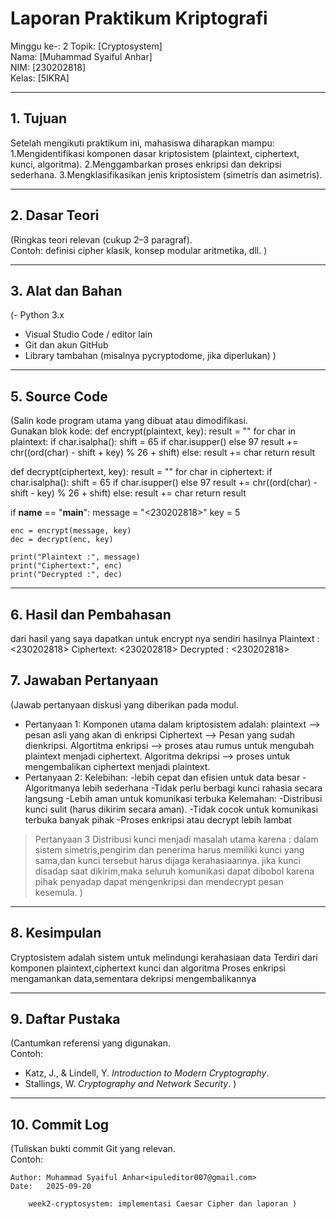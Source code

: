 # Laporan Praktikum Kriptografi
Minggu ke-: 2
Topik: [Cryptosystem]  
Nama: [Muhammad Syaiful Anhar]  
NIM: [230202818]  
Kelas: [5IKRA]  

---

## 1. Tujuan
Setelah mengikuti praktikum ini, mahasiswa diharapkan mampu:
1.Mengidentifikasi komponen dasar kriptosistem (plaintext, ciphertext, kunci, algoritma).
2.Menggambarkan proses enkripsi dan dekripsi sederhana.
3.Mengklasifikasikan jenis kriptosistem (simetris dan asimetris).

---

## 2. Dasar Teori
(Ringkas teori relevan (cukup 2–3 paragraf).  
Contoh: definisi cipher klasik, konsep modular aritmetika, dll.  )

---

## 3. Alat dan Bahan
(- Python 3.x  
- Visual Studio Code / editor lain  
- Git dan akun GitHub  
- Library tambahan (misalnya pycryptodome, jika diperlukan)  )

---


## 5. Source Code
(Salin kode program utama yang dibuat atau dimodifikasi.  
Gunakan blok kode:
def encrypt(plaintext, key):
    result = ""
    for char in plaintext:
        if char.isalpha():
            shift = 65 if char.isupper() else 97
            result += chr((ord(char) - shift + key) % 26 + shift)
        else:
            result += char
    return result


def decrypt(ciphertext, key):
    result = ""
    for char in ciphertext:
        if char.isalpha():
            shift = 65 if char.isupper() else 97
            result += chr((ord(char) - shift - key) % 26 + shift)
        else:
            result += char
    return result


if __name__ == "__main__":
    message = "<230202818><Muhammad Syaiful Anhar >"
    key = 5

    enc = encrypt(message, key)
    dec = decrypt(enc, key)

    print("Plaintext :", message)
    print("Ciphertext:", enc)
    print("Decrypted :", dec)



---

## 6. Hasil dan Pembahasan
dari hasil yang saya dapatkan untuk encrypt nya sendiri hasilnya
Plaintext : <230202818><Muhammad Syaiful Anhar >
Ciphertext: <230202818><Rzmfrrfi Xdfnkzq Fsmfw >
Decrypted : <230202818><Muhammad Syaiful Anhar >

## 7. Jawaban Pertanyaan
(Jawab pertanyaan diskusi yang diberikan pada modul.  
- Pertanyaan 1: Komponen utama dalam kriptosistem adalah:
plaintext --> pesan asli yang akan di enkripsi
Ciphertext --> Pesan yang sudah dienkripsi.
Algortitma enkripsi --> proses atau rumus untuk mengubah plaintext menjadi ciphertext.
Algoritma dekripsi --> proses untuk mengembalikan ciphertext menjadi plaintext.
- Pertanyaan 2: Kelebihan:
-lebih cepat dan efisien untuk data besar
-Algoritmanya lebih sederhana
-Tidak perlu berbagi kunci rahasia secara langsung
-Lebih aman untuk komunikasi terbuka
Kelemahan:
-Distribusi kunci sulit (harus dikirim secara aman).
-Tidak cocok untuk komunikasi terbuka banyak pihak
-Proses enkripsi atau decrypt lebih lambat
>Pertanyaan 3
Distribusi kunci menjadi masalah utama karena :
dalam sistem simetris,pengirim dan penerima harus memiliki kunci yang sama,dan kunci tersebut harus dijaga kerahasiaannya. jika kunci disadap saat dikirim,maka seluruh komunikasi dapat dibobol karena pihak penyadap dapat mengenkripsi dan mendecrypt pesan kesemula.
)
---

## 8. Kesimpulan
Cryptosistem adalah sistem untuk melindungi kerahasiaan data 
Terdiri dari komponen plaintext,ciphertext kunci dan algoritma 
Proses enkripsi mengamankan data,sementara dekripsi mengembalikannya

---

## 9. Daftar Pustaka
(Cantumkan referensi yang digunakan.  
Contoh:  
- Katz, J., & Lindell, Y. *Introduction to Modern Cryptography*.  
- Stallings, W. *Cryptography and Network Security*.  )

---

## 10. Commit Log
(Tuliskan bukti commit Git yang relevan.  
Contoh:
```
Author: Muhammad Syaiful Anhar<ipuleditor007@gmail.com>
Date:   2025-09-20

    week2-cryptosystem: implementasi Caesar Cipher dan laporan )
```
